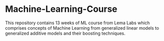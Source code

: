# Machine-Learning-Course
This repository contains 13 weeks of ML course from Lema Labs which comprises concepts of Machine Learning from generalized linear models to generalized additive models and their boosting techniques.
